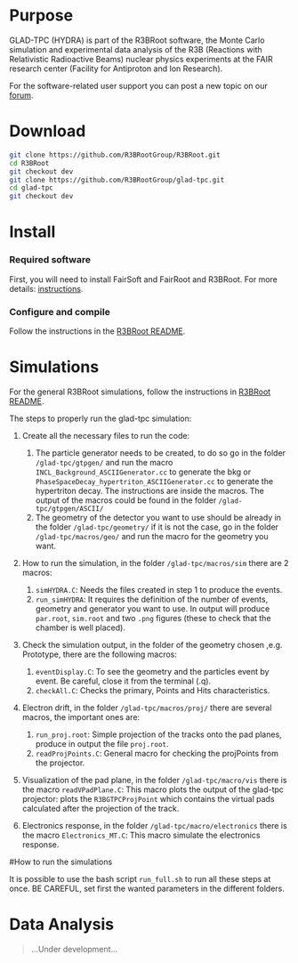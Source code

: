 # Purpose

GLAD-TPC (HYDRA) is part of the R3BRoot software, the Monte Carlo simulation and experimental data analysis of the R3B (Reactions with Relativistic Radioactive Beams) nuclear physics experiments at the FAIR research center (Facility for Antiproton and Ion Research).

For the software-related user support you can post a new topic on our [forum](https://forum.gsi.de/index.php?t=index&cat=40&).

# Download

~~~bash
git clone https://github.com/R3BRootGroup/R3BRoot.git
cd R3BRoot
git checkout dev
git clone https://github.com/R3BRootGroup/glad-tpc.git
cd glad-tpc
git checkout dev
~~~

# Install

### Required software

First, you will need to install FairSoft and FairRoot and R3BRoot. For more details: [instructions](https://www.r3broot.gsi.de/installation).


### Configure and compile

Follow the instructions in the [R3BRoot README](https://github.com/R3BRootGroup/R3BRoot/blob/master/README.md).


# Simulations

For the general R3BRoot simulations, follow the instructions in [R3BRoot README](https://github.com/R3BRootGroup/R3BRoot/blob/master/README.md).

The steps to properly run the glad-tpc simulation:

1. Create all the necessary files to run the code:
	1. The particle generator needs to be created, to do so go in the folder `/glad-tpc/gtpgen/` and run the macro `INCL_Background_ASCIIGenerator.cc` to generate the bkg or `PhaseSpaceDecay_hypertriton_ASCIIGenerator.cc` to generate the hypertriton decay. The instructions are inside the macros. The output of the macros could be found in the folder `/glad-tpc/gtpgen/ASCII/`
	2. The geometry of the detector you want to use should be already in the folder `/glad-tpc/geometry/` if it is not the case, go in the folder `/glad-tpc/macros/geo/` and run the macro for the geometry you want.

2. How to run the simulation, in the folder `/glad-tpc/macros/sim` there are 2 macros:
	1. `simHYDRA.C`: Needs the files created in step 1 to produce the events.
	2. `run_simHYDRA`: It requires the definition of the number of events, geometry and generator you want to use.
	In output will produce `par.root`, `sim.root` and two `.png` figures (these to check that the chamber is well placed).

3. Check the simulation output, in the folder of the geometry chosen ,e.g. Prototype, there are the following macros:
	1. `eventDisplay.C`: To see the geometry and the particles event by event. Be careful, close it from the terminal (.q).
	2. `checkAll.C`: Checks the primary, Points and Hits characteristics.

4. Electron drift, in the folder `/glad-tpc/macros/proj/` there are several macros, the important ones are:
	1. `run_proj.root`: Simple projection of the tracks onto the pad planes, produce in output the file `proj.root`.
	2. `readProjPoints.C`: General macro for checking the projPoints from the projector.

5. Visualization of the pad plane, in the folder `/glad-tpc/macro/vis` there is the macro `readVPadPlane.C`: This macro plots the output of the glad-tpc projector: plots the `R3BGTPCProjPoint` which contains the virtual pads calculated after the projection of the track.

6. Electronics response, in the folder `/glad-tpc/macro/electronics` there is the macro `Electronics_MT.C`: This macro simulate the electronics response.

#How to run the simulations

It is possible to use the bash script `run_full.sh` to run all these steps at once. BE CAREFUL, set first the wanted parameters in the different folders.


# Data Analysis

> ...Under development...
